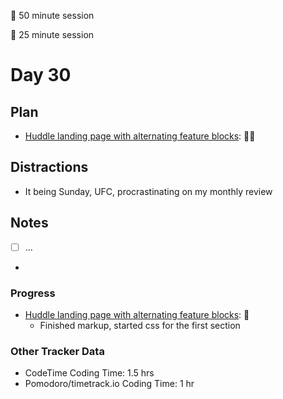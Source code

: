 🍒 50 minute session

🍅 25 minute session

# Day 30

## Plan

-   [Huddle landing page with alternating feature blocks](https://www.frontendmentor.io/challenges/huddle-landing-page-with-alternating-feature-blocks-5ca5f5981e82137ec91a5100): 🍒🍒

## Distractions

-   It being Sunday, UFC, procrastinating on my monthly review

## Notes

-   [ ] ...

-

### Progress

-   [Huddle landing page with alternating feature blocks](https://www.frontendmentor.io/challenges/huddle-landing-page-with-alternating-feature-blocks-5ca5f5981e82137ec91a5100): 🍒
    -   Finished markup, started css for the first section

### Other Tracker Data

-   CodeTime Coding Time: 1.5 hrs
-   Pomodoro/timetrack.io Coding Time: 1 hr
